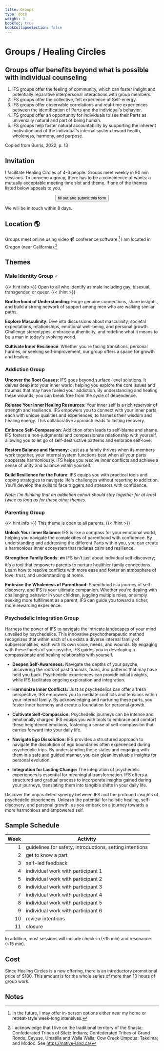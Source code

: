 ```yaml
---
title: Groups
type: docs
weight: 3
bookToc: true
bookCollapseSection: false
---
```


# Groups / Healing Circles

## Groups offer benefits beyond what is possible with individual counseling

1. IFS groups offer the feeling of community, which can foster insight and potentially reparative interpersonal interactions with group members.
2. IFS groups offer the collective, felt experience of Self-energy.
3. IFS groups offer observable correlations and real-time experiences between the identification of Parts and the individual's behavior.
4. IFS groups offer an opportunity for individuals to see their Parts as universally natural and part of being human.
5. IFS groups help foster natural accountability by supporting the inherent motivation and of the individual's internal system toward health, wholeness, harmony, and purpose.

Copied from Burris, 2022, p. 13

## Invitation

I facilitate Healing Circles of 4-6 people.
Groups meet weekly in 90 min sessions.
To convene a group, there has to be a coincidence of wants:
a mutually acceptable meeting time slot and theme.
If one of the themes listed below appeals to you,

<center><form><input class="glowing" type="button" onclick="gtag_report_conversion(); window.open('https://forms.gle/EM3pmjCRnnZpYYUN7', '_blank');" value="fill out and submit this form" /></form></center>

We will be in touch within 8 days.

## Location 🌎

Groups meet online using video 📹 conference software.[^in-person] I am located in Oregon (near California).[^native]

## Themes

### Male Identity Group ♂

{{< hint info >}}
Open to all who identify as male including gay, bisexual, transgender, or queer.
{{< /hint >}}

**Brotherhood of Understanding**: Forge genuine connections, share insights, and build a strong network of support among men who are walking similar paths.

**Explore Masculinity**: Dive into discussions about masculinity, societal expectations, relationships, emotional well-being, and personal growth. Challenge stereotypes, embrace authenticity, and redefine what it means to be a man in today's evolving world.

**Cultivate Inner Resilience**: Whether you're facing transitions, personal hurdles, or seeking self-improvement, our group offers a space for growth and healing.

### Addiction Group

**Uncover the Root Causes**: IFS goes beyond surface-level solutions. It delves deep into your inner world, helping you explore the core issues and traumas that may have fueled your addiction. By understanding and healing these wounds, you can break free from the cycle of dependence.

**Release Your Inner Healing Resources**: Your inner self is a rich reservoir of strength and resilience. IFS empowers you to connect with your inner parts, each with unique qualities and experiences, to harness their wisdom and healing energy. This collaborative approach leads to lasting recovery.

**Embrace Self-Compassion**: Addiction often leads to self-blame and shame. IFS fosters a non-judgmental and compassionate relationship with yourself, allowing you to let go of self-destructive patterns and embrace self-love.

**Restore Balance and Harmony**: Just as a family thrives when its members work together, your internal system functions best when all your parts cooperate harmoniously. IFS helps you resolve inner conflicts and achieve a sense of unity and balance within yourself.

**Build Resilience for the Future**: IFS equips you with practical tools and coping strategies to navigate life's challenges without resorting to addiction. You'll develop the skills to face triggers and stressors with confidence.

*Note: I'm thinking that an addiction cohort should stay together for at least twice as long as for these other themes.*

### Parenting Group

{{< hint info >}}
This theme is open to all parents.
{{< /hint >}}

**Unlock Your Inner Balance**: IFS is like a compass for your emotional world, helping you navigate the complexities of parenthood with confidence. By understanding and addressing the different Parts within you, you can create a harmonious inner ecosystem that radiates calm and resilience.

**Strengthen Family Bonds**: 👪 IFS isn't just about individual self-discovery; it's a tool that empowers parents to nurture healthier family connections. Learn how to resolve conflicts with more ease and foster an atmosphere of love, trust, and understanding at home.

**Embrace the Wholeness of Parenthood**: Parenthood is a journey of self-discovery, and IFS is your ultimate companion. Whether you're dealing with challenging behavior in your children, juggling multiple roles, or simply seeking more fulfillment as a parent, IFS can guide you toward a richer, more rewarding experience.

### Psychedelic Integration Group

Harness the power of IFS to navigate the intricate landscapes of your mind unveiled by psychedelics. This innovative psychotherapeutic method recognizes that within each of us exists a diverse internal family of subpersonalities, each with its own voice, needs, and wounds. By engaging with these facets of your psyche, IFS guides you in developing a compassionate and healing relationship with yourself.

- **Deepen Self-Awareness:** Navigate the depths of your psyche, uncovering the roots of past traumas, fears, and patterns that may have held you back. Psychedelic experiences can provide initial insights, while IFS facilitates ongoing exploration and integration.

- **Harmonize Inner Conflicts:** Just as psychedelics can offer a fresh perspective, IFS empowers you to mediate conflicts and tensions within your internal family. By acknowledging and nurturing these parts, you foster inner harmony and create a foundation for personal growth.

- **Cultivate Self-Compassion:** Psychedelic journeys can be intense and emotionally charged. IFS equips you with tools to embrace and comfort these heightened emotions, fostering a sense of self-compassion that carries forward into your daily life.

- **Navigate Ego Dissolution:** IFS provides a structured approach to navigate the dissolution of ego boundaries often experienced during psychedelic trips. By understanding these states and engaging with them in a safe and guided manner, you can glean invaluable insights for personal evolution.

- **Integration for Lasting Change:** The integration of psychedelic experiences is essential for meaningful transformation. IFS offers a structured and gradual process to incorporate insights gained during your journeys, translating them into tangible shifts in your daily life.

Discover the unparalleled synergy between IFS and the profound insights of psychedelic experiences. Unleash the potential for holistic healing, self-discovery, and personal growth, as you embark on a journey towards a more harmonious and empowered self.

## Sample Schedule

| Week | Activity |
| ----: | -------- |
| 1 | guidelines for safety, introductions, setting intentions |
| 2 | get to know a part |
| 3 | self-led feedback |
| 4 | individual work with participant 1 |
| 5 | individual work with participant 2 |
| 6 | individual work with participant 3 |
| 7 | individual work with participant 4 |
| 8 | individual work with participant 5 |
| 9 | individual work with participant 6 |
| 10 | review intentions |
| 11 | closure |

In addition, most sessions will include check-in (~15 min) and resonance (~15 min).

## Cost

Since Healing Circles is a new offering, there is an introductory promotional price of $100.
This amount is for the whole series of more than 10 hours of group work.

## Notes

[^in-person]: In the future, I may offer in-person options either near my home or retreat-style week-long intensives.

[^native]: I acknowledge that I live on the traditional
territory of the Shasta; Confederated Tribes of Siletz Indians;
Confederated Tribes of Grand Ronde; Cayuse, Umatilla and Walla Walla;
Cow Creek Umpqua; Takelma; and Modoc. See https://native-land.ca/
